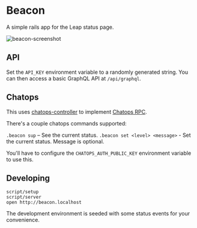 # Beacon

A simple rails app for the Leap status page.

![beacon-screenshot](https://user-images.githubusercontent.com/858504/43363266-04367fa4-92b6-11e8-8632-136e981e96d0.png)

## API

Set the `API_KEY` environment variable to a randomly generated string. You can then access a basic GraphQL API at `/api/graphql`.

## Chatops

This uses [chatops-controller](https://github.com/github/chatops-controller) to implement [Chatops RPC](https://github.com/github/chatops-controller/blob/master/docs/protocol-description.md).

There's a couple chatops commands supported:


`.beacon sup` – See the current status.
`.beacon set <level> <message>` - Set the current status. Message is optional.

You'll have to configure the `CHATOPS_AUTH_PUBLIC_KEY` environment variable to use this.

## Developing

```
script/setup
script/server
open http://beacon.localhost
```

The development environment is seeded with some status events for your convenience.
